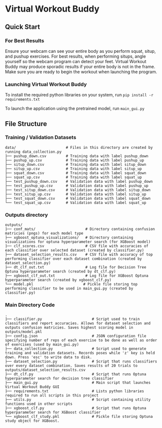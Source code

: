 # Virtual Workout Buddy

## Quick Start
### For Best Results
Ensure your webcam can see your entire body as you perform squat, situp, and pushup exercises. For best results, when performing situps, angle yourself so the webcam program can detect your feet.
Virtual Workout Buddy may produce sporadic results if your entire body is not in the frame. Make sure you are ready to begin the workout when launching the program.
### Launching Virtual Workout Buddy
To install the required python libraries on your system, run `pip install -r requirements.txt`

To launch the application using the pretrained model, run `main_gui.py`
## File Structure

### Training / Validation Datasets
```
data/                       # Files in this directory are created by running data_collection.py
├── pushup_down.csv         # Training data with label pushup_down
├── pushup_up.csv           # Training data with label pushup_up
├── situp_down.csv          # Training data with label situp_down
├── situp_up.csv            # Training data with label situp_up
├── squat_down.csv          # Training data with label squat_down
├── squat_up.csv            # Training data with label squat_up
├── test_pushup_down.csv    # Validation data with label pushup_down
├── test_pushup_up.csv      # Validation data with label pushup_up
├── test_situp_down.csv     # Validation data with label situp_down
├── test_situp_up.csv       # Validation data with label situp_up
├── test_squat_down.csv     # Validation data with label squat_down
└── test_squat_up.csv       # Validation data with label squat_up
```

### Outputs directory
```
outputs/
├── conf_mats/                       # Directory containing confusion matricies (pngs) for each model type
├── xgboost_optuna_visualizations/   # Directory containing visualizations for optuna hyperparameter search (for XGBoost model)
├── clf_scores.csv                   # CSV file with accuracies of each classifier over selected dataset (created by classifier.py)
├── dataset_selection_results.csv    # CSV file with accuracy of top performing classifier over each dataset combination (created by dataset_selection.py)
├── dt_clf_out.txt                   # Log file for Decision Tree Optuna hyperparameter search (created by dt_clf.py)
├── xgboost_clf_out.txt              # Log file for XGBoost Optuna hyperparameter search (created by xgboost_clf.py)
└── model.pkl                       # Pickle file storing top performing classifier to be used in main_gui.py (created by classifier.py)
```

### Main Directory Code
```
.
├── classifier.py                       # Script used to train classifiers and report accuracies. Allows for dataset selection and outputs confusion matricies. Saves highest scoring model in outputs/model.pkl
├── config.json                         # JSON configuration file specifying number of reps of each exercise to be done as well as order of exercises (used by main_gui.py)
├── data_collection.py                  # Script used to generate training and validation datasets. Records poses while 'z' key is held down. Press 'esc' to write data to disk.
├── dataset_selection.py                # Script that runs classifiers over every dataset combination. Saves results of 20 trials to outputs/dataset_selection_results.csv
├── dt_clf.py                           # Script that runs Optuna hyperparameter search for decision tree classifier
├── main_gui.py                         # Main script that launches Virtual Workout Buddy GUI
├── requirements.txt                    # Lists python libraries required to run all scripts in this project
├── utils.py                            # Script containing utility functions used in other scripts
├── xgboost_clf.py                      # Script that runs Optuna hyperparameter search for XGBoost classifier
└── xgboost_clf_study.pkl               # Pickle file storing Optuna study object for XGBoost.
```
